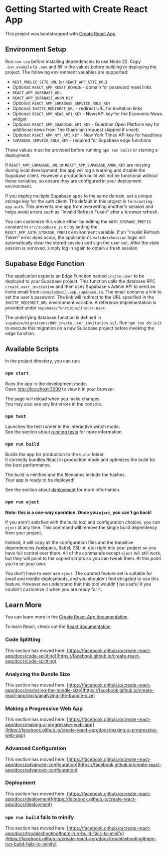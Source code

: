 # Getting Started with Create React App

This project was bootstrapped with [Create React App](https://github.com/facebook/create-react-app).

## Environment Setup

Run `nvm use` before installing dependencies to use Node 22.
Copy `.env.example` to `.env` and fill in the values before building or
deploying the project. The following environment variables are supported:

- `NEXT_PUBLIC_SITE_URL` (or `REACT_APP_SITE_URL`)
- Optional: `REACT_APP_RESET_DOMAIN` - domain for password reset links
- `REACT_APP_SUPABASE_URL`
- `REACT_APP_SUPABASE_ANON_KEY`
- Optional: `REACT_APP_SUPABASE_SERVICE_ROLE_KEY`
- Optional: `INVITE_REDIRECT_URL` - redirect URL for invitation links
- Optional: `REACT_APP_NEWS_API_KEY` - NewsAPI key for the Economic News widget
- Optional: `REACT_APP_GUARDIAN_API_KEY` - Guardian Open Platform key for additional news from The Guardian (request skipped if unset)
- Optional: `REACT_APP_NYT_API_KEY` - New York Times API key for headlines
- `SUPABASE_SERVICE_ROLE_KEY` - required for Supabase edge functions

These values must be provided before running `npm run build` or starting a
deployment.

If `REACT_APP_SUPABASE_URL` or `REACT_APP_SUPABASE_ANON_KEY` are missing during
local development, the app will log a warning and disable the Supabase client.
However a production build will not be functional without these variables, so
ensure they are configured in your deployment environment.

If you deploy multiple Supabase apps to the same domain, set a unique storage
key for the auth client. The default in this project is `forecasting-app.auth`.
This prevents one app from overwriting another's session and helps avoid errors
such as "Invalid Refresh Token" after a browser refresh.

You can customize this value either by editing the `AUTH_STORAGE_PREFIX`
constant in `src/supabase.js` or by setting the
`REACT_APP_AUTH_STORAGE_PREFIX` environment variable. If an "Invalid Refresh
Token" error does occur, the application's `validateSession` logic will
automatically clear the stored session and sign the user out. After the stale
session is removed, simply log in again to obtain a fresh session.

## Supabase Edge Function

The application expects an Edge Function named `invite-user` to be deployed to
your Supabase project. This function calls the database RPC
`create_user_invitation` and then uses Supabase's Admin API to send an invite
email from `noreply@mail.app.supabase.io`. The email contains a link to set the
user's password. The link will redirect to the URL specified in the
`INVITE_REDIRECT_URL` environment variable. A reference implementation is
provided under `supabase/functions/invite-user`.

The underlying database function is defined in
`supabase/migrations/000_create_user_invitation.sql`. Run
`npm run db:init` to execute this migration on a new Supabase project
before invoking the edge function.

## Available Scripts

In the project directory, you can run:

### `npm start`

Runs the app in the development mode.\
Open [http://localhost:3000](http://localhost:3000) to view it in your browser.

The page will reload when you make changes.\
You may also see any lint errors in the console.

### `npm test`

Launches the test runner in the interactive watch mode.\
See the section about [running tests](https://facebook.github.io/create-react-app/docs/running-tests) for more information.

### `npm run build`

Builds the app for production to the `build` folder.\
It correctly bundles React in production mode and optimizes the build for the best performance.

The build is minified and the filenames include the hashes.\
Your app is ready to be deployed!

See the section about [deployment](https://facebook.github.io/create-react-app/docs/deployment) for more information.

### `npm run eject`

**Note: this is a one-way operation. Once you `eject`, you can't go back!**

If you aren't satisfied with the build tool and configuration choices, you can `eject` at any time. This command will remove the single build dependency from your project.

Instead, it will copy all the configuration files and the transitive dependencies (webpack, Babel, ESLint, etc) right into your project so you have full control over them. All of the commands except `eject` will still work, but they will point to the copied scripts so you can tweak them. At this point you're on your own.

You don't have to ever use `eject`. The curated feature set is suitable for small and middle deployments, and you shouldn't feel obligated to use this feature. However we understand that this tool wouldn't be useful if you couldn't customize it when you are ready for it.

## Learn More

You can learn more in the [Create React App documentation](https://facebook.github.io/create-react-app/docs/getting-started).

To learn React, check out the [React documentation](https://reactjs.org/).

### Code Splitting

This section has moved here: [https://facebook.github.io/create-react-app/docs/code-splitting](https://facebook.github.io/create-react-app/docs/code-splitting)

### Analyzing the Bundle Size

This section has moved here: [https://facebook.github.io/create-react-app/docs/analyzing-the-bundle-size](https://facebook.github.io/create-react-app/docs/analyzing-the-bundle-size)

### Making a Progressive Web App

This section has moved here: [https://facebook.github.io/create-react-app/docs/making-a-progressive-web-app](https://facebook.github.io/create-react-app/docs/making-a-progressive-web-app)

### Advanced Configuration

This section has moved here: [https://facebook.github.io/create-react-app/docs/advanced-configuration](https://facebook.github.io/create-react-app/docs/advanced-configuration)

### Deployment

This section has moved here: [https://facebook.github.io/create-react-app/docs/deployment](https://facebook.github.io/create-react-app/docs/deployment)

### `npm run build` fails to minify

This section has moved here: [https://facebook.github.io/create-react-app/docs/troubleshooting#npm-run-build-fails-to-minify](https://facebook.github.io/create-react-app/docs/troubleshooting#npm-run-build-fails-to-minify)
